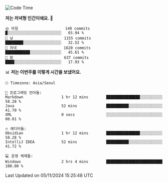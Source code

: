   <!--START_SECTION:waka-->
![Code Time](http://img.shields.io/badge/Code%20Time-437%20hrs%2055%20mins-blue)

**저는 저녁형 인간이에요. 🦉** 

```text
🌞 아침                     140 commits         █░░░░░░░░░░░░░░░░░░░░░░░░   03.94 % 
🌆 낮　                     1155 commits        ████████░░░░░░░░░░░░░░░░░   32.52 % 
🌃 저녁                     1620 commits        ███████████░░░░░░░░░░░░░░   45.61 % 
🌙 밤　                     637 commits         ████░░░░░░░░░░░░░░░░░░░░░   17.93 % 
```


📊 **저는 이번주를 이렇게 시간을 보냈어요.** 

```text
🕑︎ Timezone: Asia/Seoul

💬 프로그래밍 언어들: 
Markdown                 1 hr 12 mins        ███████████████░░░░░░░░░░   58.28 % 
Java                     52 mins             ██████████░░░░░░░░░░░░░░░   41.70 % 
XML                      0 secs              ░░░░░░░░░░░░░░░░░░░░░░░░░   00.01 % 

🔥 에디터들: 
Obsidian                 1 hr 12 mins        ███████████████░░░░░░░░░░   58.28 % 
IntelliJ IDEA            52 mins             ██████████░░░░░░░░░░░░░░░   41.72 % 

💻 운영 체제들: 
Windows                  2 hrs 4 mins        █████████████████████████   100.00 % 
```


 Last Updated on 05/11/2024 15:25:48 UTC
<!--END_SECTION:waka-->
